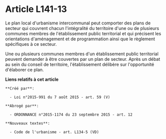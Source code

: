# Article L141-13

Le plan local d'urbanisme intercommunal peut comporter des plans de secteur qui couvrent chacun l'intégralité du territoire
d'une ou de plusieurs communes membres de l'établissement public territorial et qui précisent les orientations d'aménagement
et de programmation ainsi que le règlement spécifiques à ce secteur. 

Une ou plusieurs communes membres d'un établissement public territorial peuvent demander à être couvertes par un plan de
secteur. Après un débat au sein du conseil de territoire, l'établissement délibère sur l'opportunité d'élaborer ce plan.

**Liens relatifs à cet article**

	**Créé par**:

	  - Loi n°2015-991 du 7 août 2015 - art. 59 (V)

	**Abrogé par**:

	  - ORDONNANCE n°2015-1174 du 23 septembre 2015 - art. 12

	**Nouveaux textes**:

	  - Code de l'urbanisme - art. L134-5 (VD)
